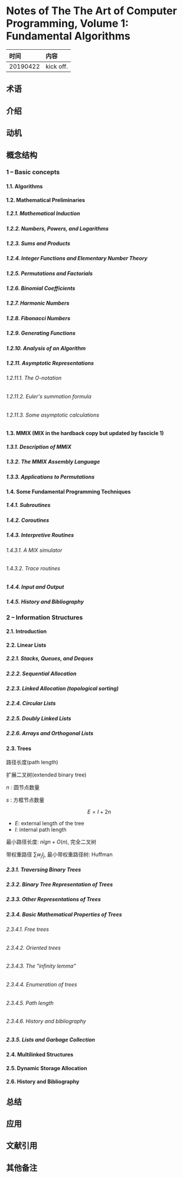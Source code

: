 # Notes of **The The Art of Computer Programming, Volume 1: Fundamental Algorithms**


|时间|内容|
|:---|:---|
|20190422|kick off.|

## 术语

<!-- 记录阅读过程中出现的关键字及其简单的解释. -->

## 介绍

<!-- 描述书籍阐述观点的来源、拟解决的关键性问题和采用的方法论等. -->

## 动机

<!-- 描述阅读书籍的动机, 要达到什么目的等. -->

## 概念结构

<!-- 描述书籍的行文结构, 核心主题和子主题的内容结构和关系. -->

### 1 – Basic concepts
#### 1.1. Algorithms
#### 1.2. Mathematical Preliminaries
##### 1.2.1. Mathematical Induction
##### 1.2.2. Numbers, Powers, and Logarithms
##### 1.2.3. Sums and Products
##### 1.2.4. Integer Functions and Elementary Number Theory
##### 1.2.5. Permutations and Factorials
##### 1.2.6. Binomial Coefficients
##### 1.2.7. Harmonic Numbers
##### 1.2.8. Fibonacci Numbers
##### 1.2.9. Generating Functions
##### 1.2.10. Analysis of an Algorithm
##### 1.2.11. Asymptotic Representations
###### 1.2.11.1. The O-notation
###### 1.2.11.2. Euler's summation formula
###### 1.2.11.3. Some asymptotic calculations
#### 1.3. MMIX (MIX in the hardback copy but updated by fascicle 1)
##### 1.3.1. Description of MMIX
##### 1.3.2. The MMIX Assembly Language
##### 1.3.3. Applications to Permutations
#### 1.4. Some Fundamental Programming Techniques
##### 1.4.1. Subroutines
##### 1.4.2. Coroutines
##### 1.4.3. Interpretive Routines
###### 1.4.3.1. A MIX simulator
###### 1.4.3.2. Trace routines
##### 1.4.4. Input and Output
##### 1.4.5. History and Bibliography

### 2 – Information Structures
#### 2.1. Introduction
#### 2.2. Linear Lists
##### 2.2.1. Stacks, Queues, and Deques
##### 2.2.2. Sequential Allocation
##### 2.2.3. Linked Allocation (topological sorting)
##### 2.2.4. Circular Lists
##### 2.2.5. Doubly Linked Lists
##### 2.2.6. Arrays and Orthogonal Lists
#### 2.3. Trees

路径长度(path length)

扩展二叉树(extended binary tree)

$n$ : 圆节点数量

$s$ : 方框节点数量


$$ E = I + 2n $$

- $E$: external length of the tree
- $I$: internal path length

最小路径长度: $nlgn + O(n)$, 完全二叉树

带权重路径 $\sum w_{j}l_{j}$, 最小带权重路径树: Huffman

##### 2.3.1. Traversing Binary Trees
##### 2.3.2. Binary Tree Representation of Trees
##### 2.3.3. Other Representations of Trees
##### 2.3.4. Basic Mathematical Properties of Trees
###### 2.3.4.1. Free trees
###### 2.3.4.2. Oriented trees
###### 2.3.4.3. The "infinity lemma"
###### 2.3.4.4. Enumeration of trees
###### 2.3.4.5. Path length
###### 2.3.4.6. History and bibliography
##### 2.3.5. Lists and Garbage Collection
#### 2.4. Multilinked Structures
#### 2.5. Dynamic Storage Allocation
#### 2.6. History and Bibliography

## 总结

<!-- 概要记录书籍中如何解决关键性问题的. -->

## 应用

<!-- 记录如何使用书籍中方法论解决你自己的问题. -->

## 文献引用

<!-- 记录相关的和进一步阅读资料: 文献、网页链接等. -->

## 其他备注
